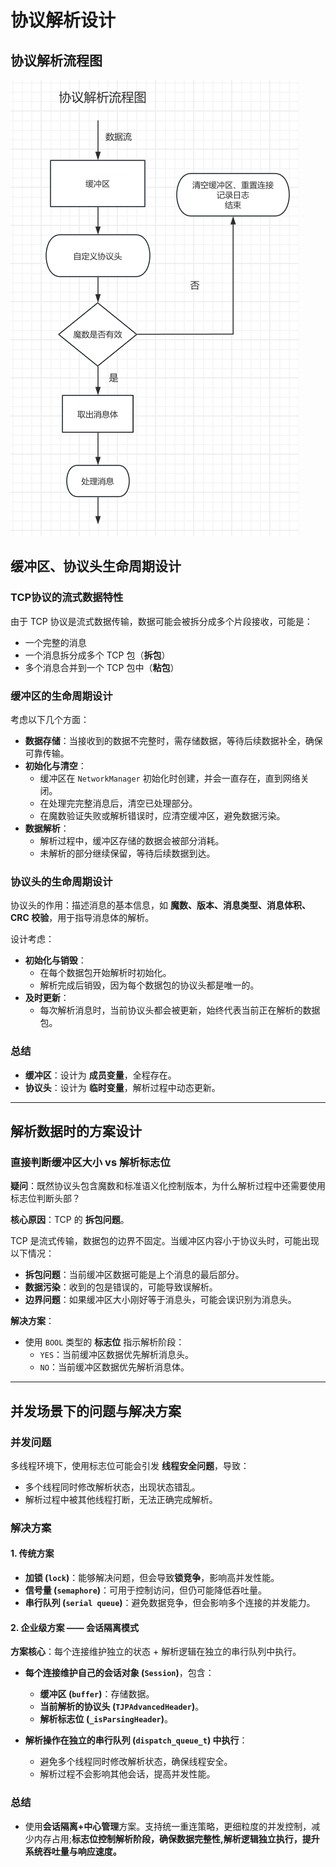 # 协议解析设计

## 协议解析流程图

![流程图](./协议解析流程图.png)

## 缓冲区、协议头生命周期设计

### TCP协议的流式数据特性

由于 TCP 协议是流式数据传输，数据可能会被拆分成多个片段接收，可能是：
- 一个完整的消息
- 一个消息拆分成多个 TCP 包（**拆包**）
- 多个消息合并到一个 TCP 包中（**粘包**）

### 缓冲区的生命周期设计

考虑以下几个方面：

- **数据存储**：当接收到的数据不完整时，需存储数据，等待后续数据补全，确保可靠传输。
- **初始化与清空**：
  - 缓冲区在 `NetworkManager` 初始化时创建，并会一直存在，直到网络关闭。
  - 在处理完完整消息后，清空已处理部分。
  - 在魔数验证失败或解析错误时，应清空缓冲区，避免数据污染。
- **数据解析**：
  - 解析过程中，缓冲区存储的数据会被部分消耗。
  - 未解析的部分继续保留，等待后续数据到达。

### 协议头的生命周期设计

协议头的作用：描述消息的基本信息，如 **魔数、版本、消息类型、消息体积、CRC 校验**，用于指导消息体的解析。

设计考虑：

- **初始化与销毁**：
  - 在每个数据包开始解析时初始化。
  - 解析完成后销毁，因为每个数据包的协议头都是唯一的。
- **及时更新**：
  - 每次解析消息时，当前协议头都会被更新，始终代表当前正在解析的数据包。

### 总结

- **缓冲区**：设计为 **成员变量**，全程存在。
- **协议头**：设计为 **临时变量**，解析过程中动态更新。

---

## 解析数据时的方案设计

### 直接判断缓冲区大小 vs 解析标志位

**疑问**：既然协议头包含魔数和标准语义化控制版本，为什么解析过程中还需要使用标志位判断头部？

**核心原因**：TCP 的 **拆包问题**。

TCP 是流式传输，数据包的边界不固定。当缓冲区内容小于协议头时，可能出现以下情况：

- **拆包问题**：当前缓冲区数据可能是上个消息的最后部分。
- **数据污染**：收到的包是错误的，可能导致误解析。
- **边界问题**：如果缓冲区大小刚好等于消息头，可能会误识别为消息头。

**解决方案**：

- 使用 `BOOL` 类型的 **标志位** 指示解析阶段：
  - `YES`：当前缓冲区数据优先解析消息头。
  - `NO`：当前缓冲区数据优先解析消息体。

---

## 并发场景下的问题与解决方案

### 并发问题

多线程环境下，使用标志位可能会引发 **线程安全问题**，导致：
- 多个线程同时修改解析状态，出现状态错乱。
- 解析过程中被其他线程打断，无法正确完成解析。

### 解决方案

#### 1. 传统方案
- **加锁 (`lock`)**：能够解决问题，但会导致**锁竞争**，影响高并发性能。
- **信号量 (`semaphore`)**：可用于控制访问，但仍可能降低吞吐量。
- **串行队列 (`serial queue`)**：避免数据竞争，但会影响多个连接的并发能力。

#### 2. 企业级方案 —— **会话隔离模式**

**方案核心**：每个连接维护独立的状态 + 解析逻辑在独立的串行队列中执行。

- **每个连接维护自己的会话对象 (`Session`)**，包含：
  - **缓冲区 (`buffer`)**：存储数据。
  - **当前解析的协议头 (`TJPAdvancedHeader`)**。
  - **解析标志位 (`_isParsingHeader`)**。

- **解析操作在独立的串行队列 (`dispatch_queue_t`) 中执行**：
  - 避免多个线程同时修改解析状态，确保线程安全。
  - 解析过程不会影响其他会话，提高并发性能。

### **总结**
- 使用**会话隔离+中心管理**方案。支持统一重连策略，更细粒度的并发控制，减少内存占用;**标志位控制解析阶段，确保数据完整性,解析逻辑独立执行，提升系统吞吐量与响应速度。**

